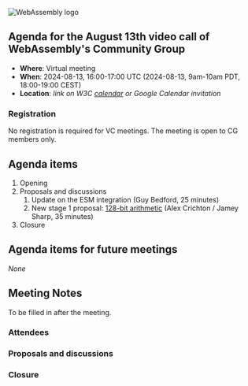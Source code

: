 ![WebAssembly logo](/images/WebAssembly.png)

## Agenda for the August 13th video call of WebAssembly's Community Group

- **Where**: Virtual meeting
- **When**: 2024-08-13, 16:00-17:00 UTC (2024-08-13, 9am-10am PDT, 18:00-19:00 CEST)
- **Location**: *link on W3C [calendar](https://www.w3.org/groups/cg/webassembly/calendar/) or Google Calendar invitation*

### Registration

No registration is required for VC meetings. The meeting is open to CG members only.

## Agenda items

1. Opening
1. Proposals and discussions
   1. Update on the ESM integration (Guy Bedford, 25 minutes)
   2. New stage 1 proposal: [128-bit arithmetic](https://github.com/WebAssembly/design/issues/1522) (Alex Crichton / Jamey Sharp, 35 minutes)
1. Closure

## Agenda items for future meetings

*None*

## Meeting Notes

To be filled in after the meeting.

### Attendees

### Proposals and discussions

### Closure
